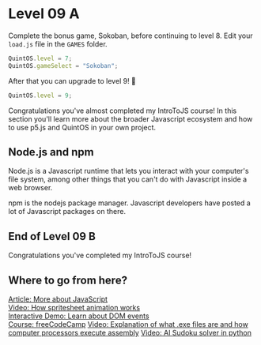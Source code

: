 # Level 09 A

Complete the bonus game, Sokoban, before continuing to level 8. Edit your `load.js` file in the `GAMES` folder.

```js
QuintOS.level = 7;
QuintOS.gameSelect = "Sokoban";
```

After that you can upgrade to level 9! 🥳

```js
QuintOS.level = 9;
```

Congratulations you've almost completed my IntroToJS course! In this section you'll learn more about the broader Javascript ecosystem and how to use p5.js and QuintOS in your own project.

## Node.js and npm

Node.js is a Javascript runtime that lets you interact with your computer's file system, among other things that you can't do with Javascript inside a web browser.

npm is the nodejs package manager. Javascript developers have posted a lot of Javascript packages on there.

## End of Level 09 B

Congratulations you've completed my IntroToJS course!

## Where to go from here?

[Article: More about JavaScript](https://github.com/MarcoWorms/learn.js)  
[Video: How spritesheet animation works](https://www.youtube.com/watch?v=CY0HE277IBM)  
[Interactive Demo: Learn about DOM events](https://domevents.dev/)  
[Course: freeCodeCamp](https://github.com/mcturner1995/freeCodeCamp)
[Video: Explanation of what .exe files are and how computer processors execute assembly](https://www.youtube.com/watch?v=hhgxsrAFyz8)
[Video: AI Sudoku solver in python](https://www.youtube.com/watch?v=G_UYXzGuqvM)
